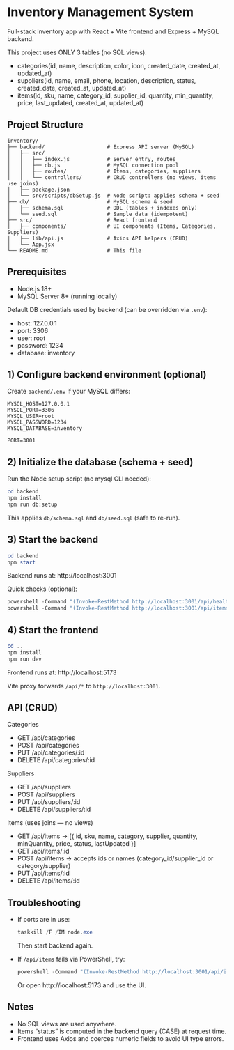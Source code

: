 # Inventory Management System

Full-stack inventory app with React + Vite frontend and Express + MySQL backend.

This project uses ONLY 3 tables (no SQL views):
- categories(id, name, description, color, icon, created_date, created_at, updated_at)
- suppliers(id, name, email, phone, location, description, status, created_date, created_at, updated_at)
- items(id, sku, name, category_id, supplier_id, quantity, min_quantity, price, last_updated, created_at, updated_at)

## Project Structure

```
inventory/
├── backend/                    # Express API server (MySQL)
│   ├── src/
│   │   ├── index.js            # Server entry, routes
│   │   ├── db.js               # MySQL connection pool
│   │   ├── routes/             # Items, categories, suppliers
│   │   └── controllers/        # CRUD controllers (no views, items use joins)
│   ├── package.json
│   └── src/scripts/dbSetup.js  # Node script: applies schema + seed
├── db/                         # MySQL schema & seed
│   ├── schema.sql              # DDL (tables + indexes only)
│   └── seed.sql                # Sample data (idempotent)
├── src/                        # React frontend
│   ├── components/             # UI components (Items, Categories, Suppliers)
│   ├── lib/api.js              # Axios API helpers (CRUD)
│   └── App.jsx
└── README.md                   # This file
```

## Prerequisites

- Node.js 18+
- MySQL Server 8+ (running locally)

Default DB credentials used by backend (can be overridden via `.env`):
- host: 127.0.0.1
- port: 3306
- user: root
- password: 1234
- database: inventory

## 1) Configure backend environment (optional)

Create `backend/.env` if your MySQL differs:
```
MYSQL_HOST=127.0.0.1
MYSQL_PORT=3306
MYSQL_USER=root
MYSQL_PASSWORD=1234
MYSQL_DATABASE=inventory

PORT=3001
```

## 2) Initialize the database (schema + seed)

Run the Node setup script (no mysql CLI needed):

```powershell
cd backend
npm install
npm run db:setup
```

This applies `db/schema.sql` and `db/seed.sql` (safe to re-run).

## 3) Start the backend

```powershell
cd backend
npm start
```

Backend runs at: http://localhost:3001

Quick checks (optional):
```powershell
powershell -Command "(Invoke-RestMethod http://localhost:3001/api/health | ConvertTo-Json)"
powershell -Command "(Invoke-RestMethod http://localhost:3001/api/items | ConvertTo-Json)"
```

## 4) Start the frontend

```powershell
cd ..
npm install
npm run dev
```

Frontend runs at: http://localhost:5173

Vite proxy forwards `/api/*` to `http://localhost:3001`.

## API (CRUD)

Categories
- GET /api/categories
- POST /api/categories
- PUT /api/categories/:id
- DELETE /api/categories/:id

Suppliers
- GET /api/suppliers
- POST /api/suppliers
- PUT /api/suppliers/:id
- DELETE /api/suppliers/:id

Items (uses joins — no views)
- GET /api/items → [{ id, sku, name, category, supplier, quantity, minQuantity, price, status, lastUpdated }]
- GET /api/items/:id
- POST /api/items → accepts ids or names (category_id/supplier_id or category/supplier)
- PUT /api/items/:id
- DELETE /api/items/:id

## Troubleshooting

- If ports are in use:
	```powershell
	taskkill /F /IM node.exe
	```
	Then start backend again.

- If `/api/items` fails via PowerShell, try:
	```powershell
	powershell -Command "(Invoke-RestMethod http://localhost:3001/api/items | ConvertTo-Json)"
	```
	Or open http://localhost:5173 and use the UI.

## Notes

- No SQL views are used anywhere.
- Items “status” is computed in the backend query (CASE) at request time.
- Frontend uses Axios and coerces numeric fields to avoid UI type errors.

